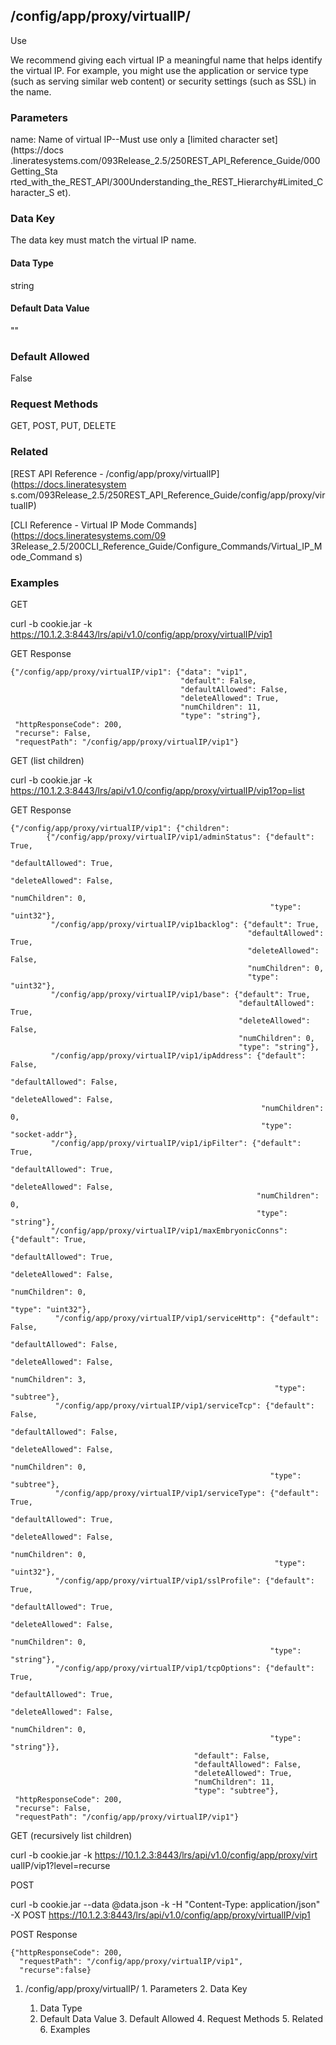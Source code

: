 ## /config/app/proxy/virtualIP/<name>

Use

We recommend giving each virtual IP a meaningful name that helps identify the
virtual IP. For example, you might use the application or service type (such
as serving similar web content) or security settings (such as SSL) in the
name.

### Parameters

name: Name of virtual IP--Must use only a [limited character set](https://docs
.lineratesystems.com/093Release_2.5/250REST_API_Reference_Guide/000Getting_Sta
rted_with_the_REST_API/300Understanding_the_REST_Hierarchy#Limited_Character_S
et).

### Data Key

The data key must match the virtual IP name.

#### Data Type

string

#### Default Data Value

""

### Default Allowed

False

### Request Methods

GET, POST, PUT, DELETE

### Related

[REST API Reference - /config/app/proxy/virtualIP](https://docs.lineratesystem
s.com/093Release_2.5/250REST_API_Reference_Guide/config/app/proxy/virtualIP)

[CLI Reference - Virtual IP Mode Commands](https://docs.lineratesystems.com/09
3Release_2.5/200CLI_Reference_Guide/Configure_Commands/Virtual_IP_Mode_Command
s)

### Examples

GET

curl -b cookie.jar -k
https://10.1.2.3:8443/lrs/api/v1.0/config/app/proxy/virtualIP/vip1

GET Response

    
    
    {"/config/app/proxy/virtualIP/vip1": {"data": "vip1",
                                          "default": False,
                                          "defaultAllowed": False,
                                          "deleteAllowed": True,
                                          "numChildren": 11,
                                          "type": "string"},
     "httpResponseCode": 200,
     "recurse": False,
     "requestPath": "/config/app/proxy/virtualIP/vip1"}
    

GET (list children)

curl -b cookie.jar -k
https://10.1.2.3:8443/lrs/api/v1.0/config/app/proxy/virtualIP/vip1?op=list

GET Response

    
    
    {"/config/app/proxy/virtualIP/vip1": {"children": 
            {"/config/app/proxy/virtualIP/vip1/adminStatus": {"default": True,
                                                              "defaultAllowed": True,
                                                              "deleteAllowed": False,
                                                              "numChildren": 0,
                                                              "type": "uint32"},
             "/config/app/proxy/virtualIP/vip1backlog": {"default": True,
                                                         "defaultAllowed": True,
                                                         "deleteAllowed": False,
                                                         "numChildren": 0,
                                                         "type": "uint32"},
             "/config/app/proxy/virtualIP/vip1/base": {"default": True,
                                                       "defaultAllowed": True,
                                                       "deleteAllowed": False,
                                                       "numChildren": 0,
                                                       "type": "string"},
             "/config/app/proxy/virtualIP/vip1/ipAddress": {"default": False,
                                                            "defaultAllowed": False,
                                                            "deleteAllowed": False,
                                                            "numChildren": 0,
                                                            "type": "socket-addr"},
             "/config/app/proxy/virtualIP/vip1/ipFilter": {"default": True,
                                                           "defaultAllowed": True,
                                                           "deleteAllowed": False,
                                                           "numChildren": 0,
                                                           "type": "string"},
             "/config/app/proxy/virtualIP/vip1/maxEmbryonicConns": {"default": True,
                                                                    "defaultAllowed": True,
                                                                    "deleteAllowed": False,
                                                                    "numChildren": 0,
                                                                    "type": "uint32"},
              "/config/app/proxy/virtualIP/vip1/serviceHttp": {"default": False,
                                                               "defaultAllowed": False,
                                                               "deleteAllowed": False,
                                                               "numChildren": 3,
                                                               "type": "subtree"},
              "/config/app/proxy/virtualIP/vip1/serviceTcp": {"default": False,
                                                              "defaultAllowed": False,
                                                              "deleteAllowed": False,
                                                              "numChildren": 0,
                                                              "type": "subtree"},
              "/config/app/proxy/virtualIP/vip1/serviceType": {"default": True,
                                                               "defaultAllowed": True,
                                                               "deleteAllowed": False,
                                                               "numChildren": 0,
                                                               "type": "uint32"},
              "/config/app/proxy/virtualIP/vip1/sslProfile": {"default": True,
                                                              "defaultAllowed": True,
                                                              "deleteAllowed": False,
                                                              "numChildren": 0,
                                                              "type": "string"},
              "/config/app/proxy/virtualIP/vip1/tcpOptions": {"default": True,
                                                              "defaultAllowed": True,
                                                              "deleteAllowed": False,
                                                              "numChildren": 0,
                                                              "type": "string"}},
                                             "default": False,
                                             "defaultAllowed": False,
                                             "deleteAllowed": True,
                                             "numChildren": 11,
                                             "type": "subtree"},
     "httpResponseCode": 200,
     "recurse": False,
     "requestPath": "/config/app/proxy/virtualIP/vip1"}
    

GET (recursively list children)

curl -b cookie.jar -k https://10.1.2.3:8443/lrs/api/v1.0/config/app/proxy/virt
ualIP/vip1?level=recurse

POST

curl -b cookie.jar --data @data.json -k -H "Content-Type: application/json" -X
POST https://10.1.2.3:8443/lrs/api/v1.0/config/app/proxy/virtualIP/vip1

POST Response

    
    
    {"httpResponseCode": 200,
      "requestPath": "/config/app/proxy/virtualIP/vip1",
      "recurse":false}

  1. /config/app/proxy/virtualIP/<name>
    1. Parameters
    2. Data Key
      1. Data Type
      2. Default Data Value
    3. Default Allowed
    4. Request Methods
    5. Related
    6. Examples


